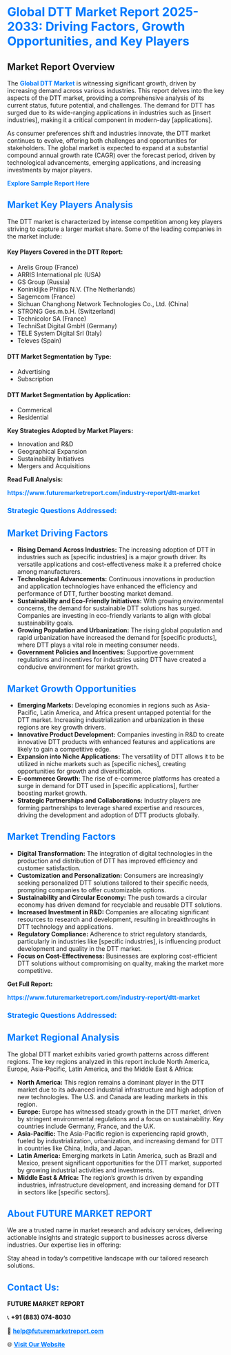 <h1 style="color: #007BFF;">Global DTT Market Report 2025-2033: Driving Factors, Growth Opportunities, and Key Players</h1>

<section id="overview">
<h2>Market Report Overview</h2>
<p>The <a href="https://www.futuremarketreport.com/industry-report/dtt-market" style="color: #007BFF; text-decoration: none;"><strong>Global DTT Market</strong></a> is witnessing significant growth, driven by increasing demand across various industries. This report delves into the key aspects of the DTT market, providing a comprehensive analysis of its current status, future potential, and challenges. The demand for DTT has surged due to its wide-ranging applications in industries such as [insert industries], making it a critical component in modern-day [applications].</p>
<p>As consumer preferences shift and industries innovate, the DTT market continues to evolve, offering both challenges and opportunities for stakeholders. The global market is expected to expand at a substantial compound annual growth rate (CAGR) over the forecast period, driven by technological advancements, emerging applications, and increasing investments by major players.</p>
</section>

<section id="overview">
<p><a href="https://www.futuremarketreport.com/request-sample/reportId=56852" style="color: #007BFF; text-decoration: none;"><strong>Explore Sample Report Here</strong></a></p>
</section>

<section id="key-players">
<h2 style="color: #007BFF;">Market Key Players Analysis</h2>
<p>The DTT market is characterized by intense competition among key players striving to capture a larger market share. Some of the leading companies in the market include:</p>
<h4>Key Players Covered in the DTT Report:</h4>
<ul><li>Arelis Group (France)</li><li>ARRIS International plc (USA)</li><li>GS Group (Russia)</li><li>Koninklijke Philips N.V. (The Netherlands)</li><li>Sagemcom (France)</li><li>Sichuan Changhong Network Technologies Co., Ltd. (China)</li><li>STRONG Ges.m.b.H. (Switzerland)</li><li>Technicolor SA (France)</li><li>TechniSat Digital GmbH (Germany)</li><li>TELE System Digital Srl (Italy)</li><li>Televes (Spain)</li></ul>
<h4>DTT Market Segmentation by Type:</h4>
<ul><li>Advertising</li><li>Subscription</li></ul>

<h4>DTT Market Segmentation by Application:</h4>
<ul><li>Commerical</li><li>Residential</li></ul>
<p><strong>Key Strategies Adopted by Market Players:</strong></p>
<ul>
<li>Innovation and R&D</li>
<li>Geographical Expansion</li>
<li>Sustainability Initiatives</li>
<li>Mergers and Acquisitions</li>
</ul>
</section>

<section>
<p><strong>Read Full Analysis: </strong></p><a href="https://www.futuremarketreport.com/industry-report/dtt-market" style="color: #007BFF; text-decoration: none;"><strong>https://www.futuremarketreport.com/industry-report/dtt-market</strong></a>
<h3 style="color: #007BFF;">Strategic Questions Addressed:</h3>
</section>

<section id="driving-factors">
<h2 style="color: #007BFF;">Market Driving Factors</h2>
<ul>
<li><strong>Rising Demand Across Industries:</strong> The increasing adoption of DTT in industries such as [specific industries] is a major growth driver. Its versatile applications and cost-effectiveness make it a preferred choice among manufacturers.</li>
<li><strong>Technological Advancements:</strong> Continuous innovations in production and application technologies have enhanced the efficiency and performance of DTT, further boosting market demand.</li>
<li><strong>Sustainability and Eco-Friendly Initiatives:</strong> With growing environmental concerns, the demand for sustainable DTT solutions has surged. Companies are investing in eco-friendly variants to align with global sustainability goals.</li>
<li><strong>Growing Population and Urbanization:</strong> The rising global population and rapid urbanization have increased the demand for [specific products], where DTT plays a vital role in meeting consumer needs.</li>
<li><strong>Government Policies and Incentives:</strong> Supportive government regulations and incentives for industries using DTT have created a conducive environment for market growth.</li>
</ul>
</section>

<section id="growth-opportunities">
<h2 style="color: #007BFF;">Market Growth Opportunities</h2>
<ul>
<li><strong>Emerging Markets:</strong> Developing economies in regions such as Asia-Pacific, Latin America, and Africa present untapped potential for the DTT market. Increasing industrialization and urbanization in these regions are key growth drivers.</li>
<li><strong>Innovative Product Development:</strong> Companies investing in R&D to create innovative DTT products with enhanced features and applications are likely to gain a competitive edge.</li>
<li><strong>Expansion into Niche Applications:</strong> The versatility of DTT allows it to be utilized in niche markets such as [specific niches], creating opportunities for growth and diversification.</li>
<li><strong>E-commerce Growth:</strong> The rise of e-commerce platforms has created a surge in demand for DTT used in [specific applications], further boosting market growth.</li>
<li><strong>Strategic Partnerships and Collaborations:</strong> Industry players are forming partnerships to leverage shared expertise and resources, driving the development and adoption of DTT products globally.</li>
</ul>
</section>

<section id="trending-factors">
<h2 style="color: #007BFF;">Market Trending Factors</h2>
<ul>
<li><strong>Digital Transformation:</strong> The integration of digital technologies in the production and distribution of DTT has improved efficiency and customer satisfaction.</li>
<li><strong>Customization and Personalization:</strong> Consumers are increasingly seeking personalized DTT solutions tailored to their specific needs, prompting companies to offer customizable options.</li>
<li><strong>Sustainability and Circular Economy:</strong> The push towards a circular economy has driven demand for recyclable and reusable DTT solutions.</li>
<li><strong>Increased Investment in R&D:</strong> Companies are allocating significant resources to research and development, resulting in breakthroughs in DTT technology and applications.</li>
<li><strong>Regulatory Compliance:</strong> Adherence to strict regulatory standards, particularly in industries like [specific industries], is influencing product development and quality in the DTT market.</li>
<li><strong>Focus on Cost-Effectiveness:</strong> Businesses are exploring cost-efficient DTT solutions without compromising on quality, making the market more competitive.</li>
</ul>
</section>

<section>
<p><strong>Get Full Report: </strong></p><a href="https://www.futuremarketreport.com/industry-report/dtt-market" style="color: #007BFF; text-decoration: none;"><strong>https://www.futuremarketreport.com/industry-report/dtt-market</strong></a>
<h3 style="color: #007BFF;">Strategic Questions Addressed:</h3>
</section>


<section id="regional-analysis">
<h2 style="color: #007BFF;">Market Regional Analysis</h2>
<p>The global DTT market exhibits varied growth patterns across different regions. The key regions analyzed in this report include North America, Europe, Asia-Pacific, Latin America, and the Middle East & Africa:</p>
<ul>
<li><strong>North America:</strong> This region remains a dominant player in the DTT market due to its advanced industrial infrastructure and high adoption of new technologies. The U.S. and Canada are leading markets in this region.</li>
<li><strong>Europe:</strong> Europe has witnessed steady growth in the DTT market, driven by stringent environmental regulations and a focus on sustainability. Key countries include Germany, France, and the U.K.</li>
<li><strong>Asia-Pacific:</strong> The Asia-Pacific region is experiencing rapid growth, fueled by industrialization, urbanization, and increasing demand for DTT in countries like China, India, and Japan.</li>
<li><strong>Latin America:</strong> Emerging markets in Latin America, such as Brazil and Mexico, present significant opportunities for the DTT market, supported by growing industrial activities and investments.</li>
<li><strong>Middle East & Africa:</strong> The region’s growth is driven by expanding industries, infrastructure development, and increasing demand for DTT in sectors like [specific sectors].</li>
</ul>
</section>

<footer>
<h2 style="color: #007BFF;">About FUTURE MARKET REPORT</h2>
<p>We are a trusted name in market research and advisory services, delivering actionable insights and strategic support to businesses across diverse industries. Our expertise lies in offering:</p>

<p>Stay ahead in today’s competitive landscape with our tailored research solutions.</p>

<h2 style="color: #007BFF;">Contact Us:</h2>
<p><strong>FUTURE MARKET REPORT</strong></p>
<p>📞 <strong>+91 (883) 074-8030</strong></p>
<p>📧 <strong><a href="mailto:help@futuremarketreport.com" style="color: #007BFF;">help@futuremarketreport.com</a></strong></p>
<p>🌐 <strong><a href="https://www.futuremarketreport.com/" style="color: #007BFF;">Visit Our Website</a></strong></p>
</footer>